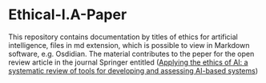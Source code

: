 # Ethical-I.A-Paper
  This repository contains documentation by titles of ethics for artificial intelligence, files in md extension, which is possible to view in Markdown software, e.g. Osdidian. The material contributes to the peper for the open review article in the journal Springer entitled ([Applying the ethics of AI: a systematic review of tools for developing and assessing AI-based systems](https://link.springer.com/article/10.1007/s10462-024-10740-3))   
